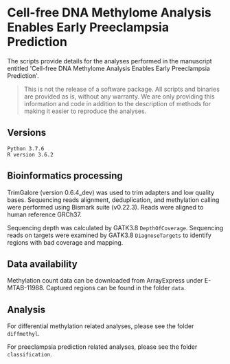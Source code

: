 # Cell-free DNA Methylome Analysis Enables Early Preeclampsia Prediction

The scripts provide details for the analyses performed in the manuscript entitled 'Cell-free DNA Methylome Analysis Enables Early Preeclampsia Prediction'.

> This is not the release of a software package. All scripts and binaries are provided as is, without any warranty. We are only providing this information and code in addition to the description of methods for making it easier to reproduce the analyses.

## Versions
```
Python 3.7.6
R version 3.6.2
```

## Bioinformatics processing

TrimGalore (version 0.6.4_dev) was used to trim adapters and low quality bases. Sequencing reads alignment, deduplication, and methylation calling were performed using Bismark suite (v0.22.3). Reads were aligned to human reference GRCh37. 

Sequencing depth was calculated by GATK3.8 `DepthOfCoverage`. Sequencing reads on targets were examined by GATK3.8 `DiagnoseTargets` to identify regions with bad coverage and mapping. 

## Data availability

Methylation count data can be downloaded from ArrayExpress under E-MTAB-11988. Captured regions can be found in the folder `data`.

## Analysis

For differential methylation related analyses, please see the folder `diffmethyl`.

For preeclampsia prediction related analyses, please see the folder `classification`. 
